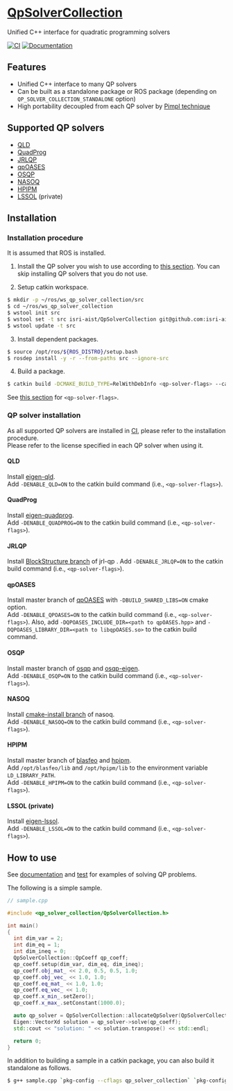 # [QpSolverCollection](https://github.com/isri-aist/QpSolverCollection)
Unified C++ interface for quadratic programming solvers

[![CI](https://github.com/isri-aist/QpSolverCollection/actions/workflows/ci.yaml/badge.svg)](https://github.com/isri-aist/QpSolverCollection/actions/workflows/ci.yaml)
[![Documentation](https://img.shields.io/badge/doxygen-online-brightgreen?logo=read-the-docs&style=flat)](https://isri-aist.github.io/QpSolverCollection/)

## Features
- Unified C++ interface to many QP solvers
- Can be built as a standalone package or ROS package (depending on `QP_SOLVER_COLLECTION_STANDALONE` option)
- High portability decoupled from each QP solver by [Pimpl technique](https://en.cppreference.com/w/cpp/language/pimpl)

## Supported QP solvers
- [QLD](https://github.com/jrl-umi3218/eigen-qld)
- [QuadProg](https://github.com/jrl-umi3218/eigen-quadprog)
- [JRLQP](https://github.com/jrl-umi3218/jrl-qp)
- [qpOASES](https://github.com/coin-or/qpOASES)
- [OSQP](https://osqp.org/)
- [NASOQ](https://nasoq.github.io/)
- [HPIPM](https://github.com/giaf/hpipm)
- [LSSOL](https://gite.lirmm.fr/multi-contact/eigen-lssol) (private)

## Installation

### Installation procedure
It is assumed that ROS is installed.

1. Install the QP solver you wish to use according to [this section](https://github.com/isri-aist/QpSolverCollection#qp-solver-installation). You can skip installing QP solvers that you do not use.

2. Setup catkin workspace.
```bash
$ mkdir -p ~/ros/ws_qp_solver_collection/src
$ cd ~/ros/ws_qp_solver_collection
$ wstool init src
$ wstool set -t src isri-aist/QpSolverCollection git@github.com:isri-aist/QpSolverCollection.git --git -y
$ wstool update -t src
```

3. Install dependent packages.
```bash
$ source /opt/ros/${ROS_DISTRO}/setup.bash
$ rosdep install -y -r --from-paths src --ignore-src
```

4. Build a package.
```bash
$ catkin build -DCMAKE_BUILD_TYPE=RelWithDebInfo <qp-solver-flags> --catkin-make-args all tests
```
See [this section](https://github.com/isri-aist/QpSolverCollection#qp-solver-installation) for `<qp-solver-flags>`.

### QP solver installation
As all supported QP solvers are installed in [CI](https://github.com/isri-aist/QpSolverCollection/blob/master/.github/workflows/ci.yaml), please refer to the installation procedure.  
Please refer to the license specified in each QP solver when using it.

#### QLD
Install [eigen-qld](https://github.com/jrl-umi3218/eigen-qld).  
Add `-DENABLE_QLD=ON` to the catkin build command (i.e., `<qp-solver-flags>`).

#### QuadProg
Install [eigen-quadprog](https://github.com/jrl-umi3218/eigen-quadprog).  
Add `-DENABLE_QUADPROG=ON` to the catkin build command (i.e., `<qp-solver-flags>`).

#### JRLQP
Install [BlockStructure branch](https://github.com/jrl-umi3218/jrl-qp/tree/topic/BlockStructure) of jrl-qp  .
Add `-DENABLE_JRLQP=ON` to the catkin build command (i.e., `<qp-solver-flags>`).

#### qpOASES
Install master branch of [qpOASES](https://github.com/coin-or/qpOASES) with `-DBUILD_SHARED_LIBS=ON` cmake option.  
Add `-DENABLE_QPOASES=ON` to the catkin build command (i.e., `<qp-solver-flags>`).
Also, add `-DQPOASES_INCLUDE_DIR=<path to qpOASES.hpp>` and `-DQPOASES_LIBRARY_DIR=<path to libqpOASES.so>` to the catkin build command.

#### OSQP
Install master branch of [osqp](https://github.com/osqp/osqp) and [osqp-eigen](https://github.com/robotology/osqp-eigen).  
Add `-DENABLE_OSQP=ON` to the catkin build command (i.e., `<qp-solver-flags>`).

#### NASOQ
Install [cmake-install branch](https://github.com/mmurooka/nasoq/tree/cmake-install) of nasoq.  
Add `-DENABLE_NASOQ=ON` to the catkin build command (i.e., `<qp-solver-flags>`).

#### HPIPM
Install master branch of [blasfeo](https://github.com/giaf/blasfeo) and [hpipm](https://github.com/giaf/hpipm).  
Add `/opt/blasfeo/lib` and `/opt/hpipm/lib` to the environment variable `LD_LIBRARY_PATH`.  
Add `-DENABLE_HPIPM=ON` to the catkin build command (i.e., `<qp-solver-flags>`).

#### LSSOL (private)
Install [eigen-lssol](https://gite.lirmm.fr/multi-contact/eigen-lssol).  
Add `-DENABLE_LSSOL=ON` to the catkin build command (i.e., `<qp-solver-flags>`).

## How to use
See [documentation](https://isri-aist.github.io/QpSolverCollection/doxygen/classQpSolverCollection_1_1QpSolver.html) and [test](https://github.com/isri-aist/QpSolverCollection/blob/master/tests/TestSampleQP.cpp) for examples of solving QP problems.

The following is a simple sample.
```cpp
// sample.cpp

#include <qp_solver_collection/QpSolverCollection.h>

int main()
{
  int dim_var = 2;
  int dim_eq = 1;
  int dim_ineq = 0;
  QpSolverCollection::QpCoeff qp_coeff;
  qp_coeff.setup(dim_var, dim_eq, dim_ineq);
  qp_coeff.obj_mat_ << 2.0, 0.5, 0.5, 1.0;
  qp_coeff.obj_vec_ << 1.0, 1.0;
  qp_coeff.eq_mat_ << 1.0, 1.0;
  qp_coeff.eq_vec_ << 1.0;
  qp_coeff.x_min_.setZero();
  qp_coeff.x_max_.setConstant(1000.0);

  auto qp_solver = QpSolverCollection::allocateQpSolver(QpSolverCollection::QpSolverType::Any);
  Eigen::VectorXd solution = qp_solver->solve(qp_coeff);
  std::cout << "solution: " << solution.transpose() << std::endl;

  return 0;
}
```

In addition to building a sample in a catkin package, you can also build it standalone as follows.
```bash
$ g++ sample.cpp `pkg-config --cflags qp_solver_collection` `pkg-config --libs qp_solver_collection`
```
